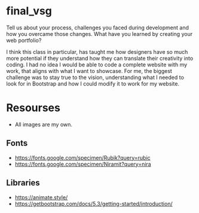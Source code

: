 # final_vsg
Tell us about your process, challenges you faced during development and how you overcame those changes. What have you learned by creating your web portfolio?

I think this class in particular, has taught me how designers have so much more potential if they understand how they can translate their creativity into coding. I had no idea I would be able to code a complete website with my work, that aligns with what I want to showcase. For me, the biggest challenge was to stay true to the vision, understanding what I needed to look for in Bootstrap and how I could modify it to work for my website.

# Resourses 
- All images are my own.
## Fonts
- https://fonts.google.com/specimen/Rubik?query=rubic
- https://fonts.google.com/specimen/Niramit?query=nira 
## Libraries
- https://animate.style/
- https://getbootstrap.com/docs/5.3/getting-started/introduction/ 